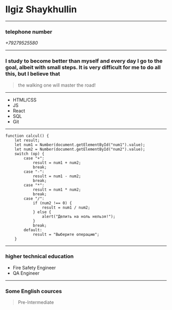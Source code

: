 # Ilgiz Shaykhullin

---

### telephone number

_+79279525580_

---

### I study to become better than myself and every day I go to the goal, albeit with small steps. It is very difficult for me to do all this, but I believe that

> the walking one will master the road!

---

- HTML/CSS
- JS
- React
- SQL
- Git

---

```
function calcul() {
    let result;
    let num1 = Number(document.getElementById("num1").value);
    let num2 = Number(document.getElementById("num2").value);
    switch (op) {
        case "+":
            result = num1 + num2;
            break;
        case "-":
            result = num1 - num2;
            break;
        case "*":
            result = num1 * num2;
            break;
        case "/":
            if (num2 !== 0) {
                result = num1 / num2;
            } else {
                alert("Делить на ноль нельзя!");
            }
            break;
        default:
            result = "Выберите операцию";
    }
```

---

### higher technical education

- Fire Safety Engineer
- QA Engineer

---

### Some English cources

> Pre-Intermediate
